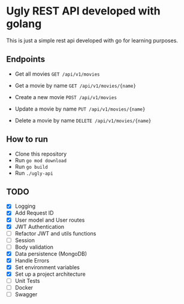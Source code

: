 # Ugly REST API developed with golang

This is just a simple rest api developed with go for learning purposes.

## Endpoints

* Get all movies
  `GET /api/v1/movies`

* Get a movie by name
  `GET /api/v1/movies/{name}`

* Create a new movie
  `POST /api/v1/movies`

* Update a movie by name
  `PUT /api/v1/movies/{name}`

* Delete a movie by name
  `DELETE /api/v1/movies/{name}`

## How to run

- Clone this repository
- Run `go mod download`
- Run `go build`
- Run `./ugly-api`

## TODO

- [x] Logging
- [x] Add Request ID
- [x] User model and User routes
- [x] JWT Authentication
- [ ] Refactor JWT and utils functions
- [ ] Session
- [ ] Body validation
- [x] Data persistence (MongoDB)
- [x] Handle Errors
- [x] Set environment variables
- [x] Set up a project architecture
- [ ] Unit Tests
- [ ] Docker
- [ ] Swagger
